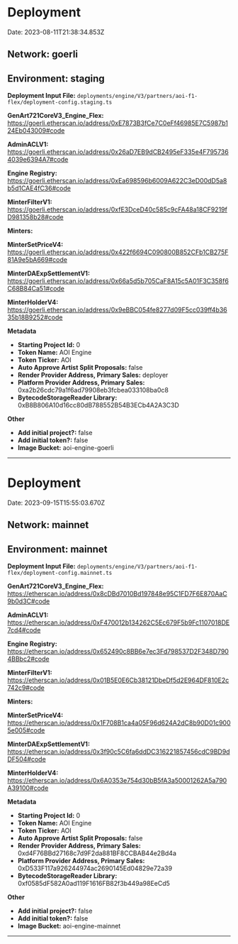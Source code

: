 
# Deployment

Date: 2023-08-11T21:38:34.853Z

## **Network:** goerli

## **Environment:** staging

**Deployment Input File:** `deployments/engine/V3/partners/aoi-f1-flex/deployment-config.staging.ts`

**GenArt721CoreV3_Engine_Flex:** https://goerli.etherscan.io/address/0xE7873B3fCe7C0eFf46985E7C5987b124Eb043009#code

**AdminACLV1:** https://goerli.etherscan.io/address/0x26aD7EB9dCB2495eF335e4F7957364039e6394A7#code

**Engine Registry:** https://goerli.etherscan.io/address/0xEa698596b6009A622C3eD00dD5a8b5d1CAE4fC36#code

**MinterFilterV1:** https://goerli.etherscan.io/address/0xfE3DceD40c585c9cFA48a18CF9219fD981358b28#code

**Minters:**

**MinterSetPriceV4:** https://goerli.etherscan.io/address/0x422f6694C090800B852CFb1CB275F81A9e5bA669#code

**MinterDAExpSettlementV1:** https://goerli.etherscan.io/address/0x66a5d5b705CaF8A15c5A01F3C358f6C68B84Ca51#code

**MinterHolderV4:** https://goerli.etherscan.io/address/0x9eBBC054fe8277d09F5cc039ff4b3635b18B9252#code



**Metadata**

- **Starting Project Id:** 0
- **Token Name:** AOI Engine
- **Token Ticker:** AOI
- **Auto Approve Artist Split Proposals:** false
- **Render Provider Address, Primary Sales:** deployer
- **Platform Provider Address, Primary Sales:** 0xa2b26cdc79a1f6ad79908eb3fcbea033108ba0c8
- **BytecodeStorageReader Library:** 0xB8B806A10d16cc80dB788552B54B3ECb4A2A3C3D

**Other**

- **Add initial project?:** false
- **Add initial token?:** false
- **Image Bucket:** aoi-engine-goerli

---


# Deployment

Date: 2023-09-15T15:55:03.670Z

## **Network:** mainnet

## **Environment:** mainnet

**Deployment Input File:** `deployments/engine/V3/partners/aoi-f1-flex/deployment-config.mainnet.ts`

**GenArt721CoreV3_Engine_Flex:** https://etherscan.io/address/0x8cDBd7010Bd197848e95C1FD7F6E870AaC9b0d3C#code

**AdminACLV1:** https://etherscan.io/address/0xF470012b134262C5Ec679F5b9Fc1107018DE7cd4#code

**Engine Registry:** https://etherscan.io/address/0x652490c8BB6e7ec3Fd798537D2F348D7904BBbc2#code

**MinterFilterV1:** https://etherscan.io/address/0x01B5E0E6Cb38121DbeDf5d2E964DF810E2c742c9#code

**Minters:**

**MinterSetPriceV4:** https://etherscan.io/address/0x1F708B1ca4a05F96d624A2dC8b90D01c9005e005#code

**MinterDAExpSettlementV1:** https://etherscan.io/address/0x3f90c5C6fa6ddDC316221857456cdC9BD9dDF504#code

**MinterHolderV4:** https://etherscan.io/address/0x6A0353e754d30bB5fA3a50001262A5a790A39100#code



**Metadata**

- **Starting Project Id:** 0
- **Token Name:** AOI Engine
- **Token Ticker:** AOI
- **Auto Approve Artist Split Proposals:** false
- **Render Provider Address, Primary Sales:** 0xd4F76BBd27168c7d9F2da881BF8CCBAB44e2Bd4a
- **Platform Provider Address, Primary Sales:** 0xD533F117a926244974ac2690145Ed04829e72a39
- **BytecodeStorageReader Library:** 0xf0585dF582A0ad119F1616FB82f3b449a98EeCd5

**Other**

- **Add initial project?:** false
- **Add initial token?:** false
- **Image Bucket:** aoi-engine-mainnet

---

